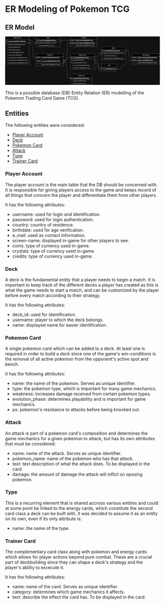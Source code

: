 # ER Modeling of Pokemon TCG

## ER Model

![ER-Model Image](./Pokemon-TCG-ER.drawio.png)

This is a possible database (DB) Entity Relation (ER) modelling of the Pokemon 
Trading Card Game (TCG).

## Entities

The following entities were considered:

- [Player Account](#Player-Account)
- [Deck](#Deck)
- [Pokemon Card](#Pokemon-Card)
- [Attack](#Attack)
- [Type](#Type)
- [Trainer Card](#Trainer-Card)

### Player Account

The player account is the main table that the DB should be concerned with. 
It is responsible for giving players access to the game and keeps record of 
all things that concern the player and differentiate them from other players.

It has the following attributes:

- username: used for login and identification.
- password: used for login authentication.
- country: country of residence.
- birthdate: used for age verification.
- e\_mail: used as contact information.
- screen-name: displayed in-game for other players to see.
- coins: type of currency used in-game.
- crystals: type of currency used in-game.
- credits: type of currency used in-game.

### Deck

A deck is the fundamental entity that a player needs to begin a match. It is 
important to keep track of the different decks a player has created as this is 
what the game needs to start a match, and can be customized by the player 
before every match according to their strategy.

It has the following attributes:

- deck\_id: used for identification.
- username: player to which the deck belongs.
- name: displayed name for easier identification.

### Pokemon Card

A single pokemon card which can be added to a deck. At least one is required 
in order to build a deck since one of the game's win-conditions is the 
removal of all active pokemon from the opponent's active spot and bench.

It has the following attributes:

- name: the name of the pokemon. Serves as unique identifier.
- type: the pokemon type, which is important for many game mechanics.
- weakness: increases damage received from certain pokemon types.
- evolution\_phase: determines playability and is important for game mechanics.
- ps: pokemon's resistance to attacks before being knocked out.

### Attack

An attack is part of a pokemon card's composition and determines the game 
mechanics for a given pokemon to attack, but has its own attributes that must 
be considered:

- name: name of the attack. Serves as unique identifier.
- pokemon\_name: name of the pokemon who has that attack.
- text: text description of what the attack does. To be displayed in the card.
- damage: the amount of damage the attack will inflict on oposing pokemon.

### Type

This is a recurring element that is shared accross various entities and could 
at some point be linked to the energy cards, which constitute the second card 
class a deck can be built with, it was decided to assume it as an entity on 
its own, even if its only attribute is:

- name: the name of the type.

### Trainer Card

The complementary card class along with pokemon and energy cards which allows 
for player actions beyond pure combat. These are a crucial part of 
deckbuilding since they can shape a deck's strategy and the player's ability 
to excecute it.

It has the following attributes:

- name: name of the card. Serves as unique identifier.
- category: determines which game mechanics it affects.
- text: describe the effect the card has. To be displayed in the card.
